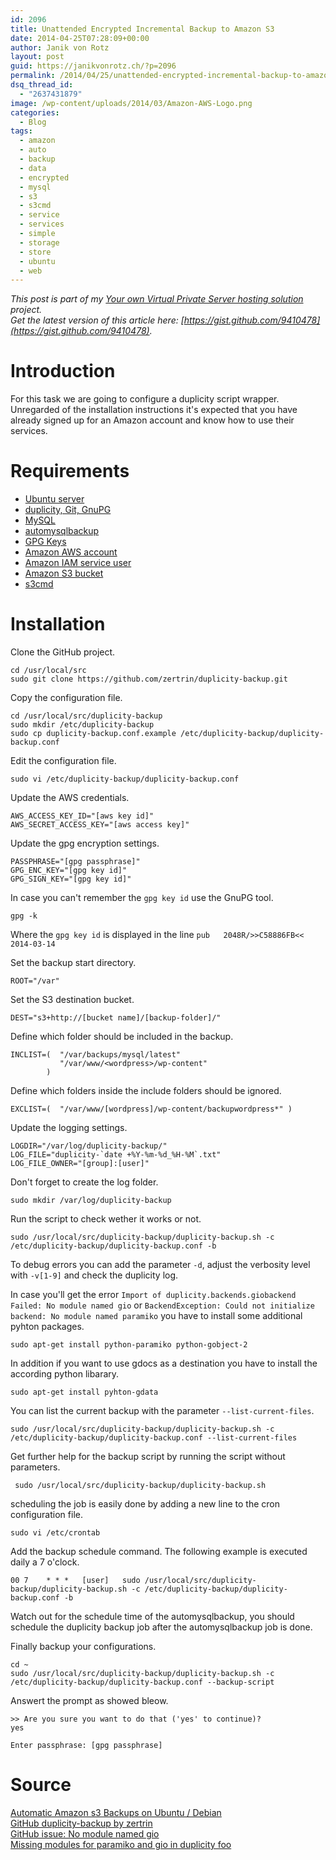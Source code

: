 ```yaml
---
id: 2096
title: Unattended Encrypted Incremental Backup to Amazon S3
date: 2014-04-25T07:28:09+00:00
author: Janik von Rotz
layout: post
guid: https://janikvonrotz.ch/?p=2096
permalink: /2014/04/25/unattended-encrypted-incremental-backup-to-amazon-s3/
dsq_thread_id:
  - "2637431879"
image: /wp-content/uploads/2014/03/Amazon-AWS-Logo.png
categories:
  - Blog
tags:
  - amazon
  - auto
  - backup
  - data
  - encrypted
  - mysql
  - s3
  - s3cmd
  - service
  - services
  - simple
  - storage
  - store
  - ubuntu
  - web
---
```

*This post is part of my [Your own Virtual Private Server hosting solution](http://janikvonrotz.ch/your-own-virtual-private-server-hosting-solution/) project.*  
*Get the latest version of this article here: [https://gist.github.com/9410478](https://gist.github.com/9410478).*  

# Introduction

For this task we are going to configure a duplicity script wrapper.
Unregarded of the installation instructions it's expected that you have already signed up for an Amazon account and know how to use their services.
<!--more-->
# Requirements

* [Ubuntu server](https://janikvonrotz.ch/2014/03/13/deploy-ubuntu-server/)
* [duplicity, Git, GnuPG](https://janikvonrotz.ch/2014/03/25/install-ubuntu-packages/)
* [MySQL](https://janikvonrotz.ch/2014/04/07/install-mysql/)
* [automysqlbackup](https://janikvonrotz.ch/2014/04/08/install-automysqlbackup/)
* [GPG Keys](https://janikvonrotz.ch/2014/04/09/create-gpg-keys/)
* [Amazon AWS account](http://aws.amazon.com/)
* [Amazon IAM service user](https://console.aws.amazon.com/iam)
* [Amazon S3 bucket](https://console.aws.amazon.com/s3)
* [s3cmd](https://janikvonrotz.ch/2014/04/10/install-s3cmd/)

# Installation

Clone the GitHub project.

    cd /usr/local/src
    sudo git clone https://github.com/zertrin/duplicity-backup.git

Copy the configuration file.

    cd /usr/local/src/duplicity-backup
    sudo mkdir /etc/duplicity-backup
    sudo cp duplicity-backup.conf.example /etc/duplicity-backup/duplicity-backup.conf

Edit the configuration file.

    sudo vi /etc/duplicity-backup/duplicity-backup.conf
    
Update the AWS credentials.

    AWS_ACCESS_KEY_ID="[aws key id]"
    AWS_SECRET_ACCESS_KEY="[aws access key]"
    
Update the gpg encryption settings.

    PASSPHRASE="[gpg passphrase]"
    GPG_ENC_KEY="[gpg key id]"
    GPG_SIGN_KEY="[gpg key id]"

In case you can't remember the `gpg key id` use the GnuPG tool.

    gpg -k
    
Where the `gpg key id` is displayed in the line `pub   2048R/>>C58886FB<< 2014-03-14`

Set the backup start directory.

    ROOT="/var"
    
Set the S3 destination bucket.

    DEST="s3+http://[bucket name]/[backup-folder]/"

Define which folder should be included in the backup.
```
INCLIST=(  "/var/backups/mysql/latest" 
           "/var/www/<wordpress>/wp-content" 
        )
```
Define which folders inside the include folders should be ignored.

    EXCLIST=(  "/var/www/[wordpress]/wp-content/backupwordpress*" )

Update the logging settings.
```
LOGDIR="/var/log/duplicity-backup/"
LOG_FILE="duplicity-`date +%Y-%m-%d_%H-%M`.txt"
LOG_FILE_OWNER="[group]:[user]"
```
Don't forget to create the log folder.

    sudo mkdir /var/log/duplicity-backup

Run the script to check wether it works or not.

    sudo /usr/local/src/duplicity-backup/duplicity-backup.sh -c /etc/duplicity-backup/duplicity-backup.conf -b

To debug errors you can add the parameter `-d`, adjust the verbosity level with `-v[1-9]` and check the duplicity log.

In case you'll get the error `Import of duplicity.backends.giobackend Failed: No module named gio` or `BackendException: Could not initialize backend: No module named paramiko` you have to install some additional pyhton packages.

    sudo apt-get install python-paramiko python-gobject-2

In addition if you want to use gdocs as a destination you have to install the according python libarary.

    sudo apt-get install pyhton-gdata

You can list the current backup with the parameter `--list-current-files`.

    sudo /usr/local/src/duplicity-backup/duplicity-backup.sh -c /etc/duplicity-backup/duplicity-backup.conf --list-current-files
    
Get further help for the backup script by running the script without parameters.

     sudo /usr/local/src/duplicity-backup/duplicity-backup.sh

scheduling the job is easily done by adding a new line to the cron configuration file.

    sudo vi /etc/crontab
    
Add the backup schedule command. The following example is executed daily a 7 o'clock.

    00 7    * * *   [user]   sudo /usr/local/src/duplicity-backup/duplicity-backup.sh -c /etc/duplicity-backup/duplicity-backup.conf -b

Watch out for the schedule time of the automysqlbackup, you should schedule the duplicity backup job after the automysqlbackup job is done.

Finally backup your configurations.

    cd ~
    sudo /usr/local/src/duplicity-backup/duplicity-backup.sh -c /etc/duplicity-backup/duplicity-backup.conf --backup-script
    
Answert the prompt as showed bleow.

    >> Are you sure you want to do that ('yes' to continue)?
    yes
    
    Enter passphrase: [gpg passphrase]


# Source

[Automatic Amazon s3 Backups on Ubuntu / Debian](http://www.problogdesign.com/how-to/automatic-amazon-s3-backups-on-ubuntu-debian/)  
[GitHub duplicity-backup by zertrin](https://github.com/zertrin/duplicity-backup)  
[GitHub issue: No module named gio](https://github.com/zertrin/duplicity-backup/issues/63)  
[Missing modules for paramiko and gio in duplicity foo](http://www.rfc3092.net/2013/09/missing-modules-for-paramiko-and-gio-in-duplicity-foo/)  
